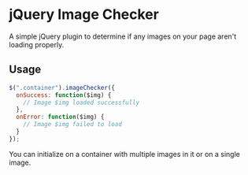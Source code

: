 # jQuery Image Checker

A simple jQuery plugin to determine if any images on your page aren't loading
properly.

## Usage

```javascript
$(".container").imageChecker({
  onSuccess: function($img) {
    // Image $img loaded successfully
  },
  onError: function($img) {
    // Image $img failed to load
  }
});
```

You can initialize on a container with multiple images in it or on a single
image.